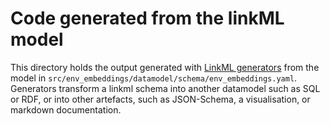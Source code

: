 # Code generated from the linkML model

This directory holds the output generated with [LinkML generators](https://linkml.io/linkml/generators/index.html)
from the model in `src/env_embeddings/datamodel/schema/env_embeddings.yaml`.
Generators transform a linkml schema into another datamodel such as SQL or RDF, or into other artefacts,
such as JSON-Schema, a visualisation, or markdown documentation.

